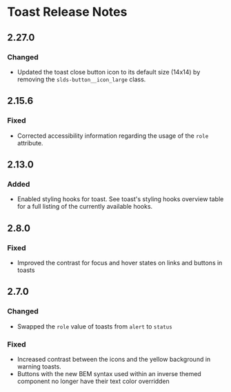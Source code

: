 <!-- Release notes authoring guidelines: http://keepachangelog.com/ -->

# Toast Release Notes

<!-- ## [Unreleased] -->
## 2.27.0

### Changed

- Updated the toast close button icon to its default size (14x14) by removing the `slds-button__icon_large` class.

## 2.15.6

### Fixed

- Corrected accessibility information regarding the usage of the `role` attribute.

## 2.13.0

### Added

- Enabled styling hooks for toast. See toast's styling hooks overview table for a full listing of the currently available hooks.

## 2.8.0

### Fixed

- Improved the contrast for focus and hover states on links and buttons in toasts

## 2.7.0

### Changed

- Swapped the `role` value of toasts from `alert` to `status`

### Fixed

- Increased contrast between the icons and the yellow background in warning toasts.
- Buttons with the new BEM syntax used within an inverse themed component no longer have their text color overridden

